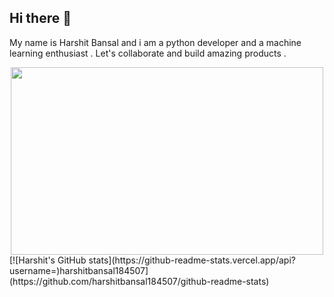 ## Hi there 👋
My name is Harshit Bansal and i am a python developer and a machine learning enthusiast . Let's collaborate and build amazing products . 
<div id="header" align="center">
  <img src="https://media3.giphy.com/media/v1.Y2lkPTc5MGI3NjExNTB6dDN4YmJnN2txbXJvN3I2dnVjcmRvYmMxdGNwMWZrc2UxaGl2aiZlcD12MV9pbnRlcm5hbF9naWZfYnlfaWQmY3Q9cw/RN8FdaB6T1bkkI5n4I/giphy.webp" width="500" height="300" />
</div>
[![Harshit's GitHub stats](https://github-readme-stats.vercel.app/api?username=)harshitbansal184507](https://github.com/harshitbansal184507/github-readme-stats)
<!--
**harshitbansal184507/harshitbansal184507** is a ✨ _special_ ✨ repository because its `README.md` (this file) appears on your GitHub profile.


Here are some ideas to get you started:

- 🔭 I’m currently working on ...
- 🌱 I’m currently learning ...
- 👯 I’m looking to collaborate on ...
- 🤔 I’m looking for help with ...
- 💬 Ask me about ...
- 📫 How to reach me: ...
- 😄 Pronouns: ...
- ⚡ Fun fact: ...
-->
